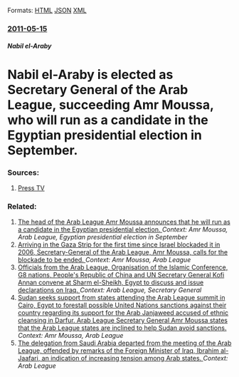 
Formats: [HTML](/news/2011/05/15/nabil-el-araby-is-elected-as-secretary-general-of-the-arab-league-succeeding-amr-moussa-who-will-run-as-a-candidate-in-the-egyptian-presid.html)  [JSON](/news/2011/05/15/nabil-el-araby-is-elected-as-secretary-general-of-the-arab-league-succeeding-amr-moussa-who-will-run-as-a-candidate-in-the-egyptian-presid.json)  [XML](/news/2011/05/15/nabil-el-araby-is-elected-as-secretary-general-of-the-arab-league-succeeding-amr-moussa-who-will-run-as-a-candidate-in-the-egyptian-presid.xml)  

### [2011-05-15](/news/2011/05/15/index.md)

##### Nabil el-Araby
# Nabil el-Araby is elected as Secretary General of the Arab League, succeeding Amr Moussa, who will run as a candidate in the Egyptian presidential election in September. 




### Sources:

1. [Press TV](http://www.press.tv)

### Related:

1. [The head of the Arab League Amr Moussa announces that he will run as a candidate in the Egyptian presidential election. ](/news/2011/02/27/the-head-of-the-arab-league-amr-moussa-announces-that-he-will-run-as-a-candidate-in-the-egyptian-presidential-election.md) _Context: Amr Moussa, Arab League, Egyptian presidential election in September_
2. [Arriving in the Gaza Strip for the first time since Israel blockaded it in 2006, Secretary-General of the Arab League, Amr Moussa, calls for the blockade to be ended. ](/news/2010/06/13/arriving-in-the-gaza-strip-for-the-first-time-since-israel-blockaded-it-in-2006-secretary-general-of-the-arab-league-amr-moussa-calls-for.md) _Context: Amr Moussa, Arab League_
3. [ Officials from the Arab League, Organisation of the Islamic Conference, G8 nations, People's Republic of China and UN Secretary General Kofi Annan convene at Sharm el-Sheikh, Egypt to discuss and issue declarations on Iraq. ](/news/2004/11/23/officials-from-the-arab-league-organisation-of-the-islamic-conference-g8-nations-people-s-republic-of-china-and-un-secretary-general-kof.md) _Context: Arab League, Secretary General_
4. [ Sudan seeks support from states attending the Arab League summit in Cairo, Egypt to forestall possible United Nations sanctions against their country regarding its support for the Arab Janjaweed accused of ethnic cleansing in Darfur. Arab League Secretary General Amr Moussa states that the Arab League states are inclined to help Sudan avoid sanctions. ](/news/2004/08/8/sudan-seeks-support-from-states-attending-the-arab-league-summit-in-cairo-egypt-to-forestall-possible-united-nations-sanctions-against-the.md) _Context: Amr Moussa, Arab League_
5. [The delegation from Saudi Arabia departed from the meeting of the Arab League, offended by remarks of the Foreign Minister of Iraq, Ibrahim al-Jaafari, an indication of increasing tension among Arab states. ](/news/2016/03/11/the-delegation-from-saudi-arabia-departed-from-the-meeting-of-the-arab-league-offended-by-remarks-of-the-foreign-minister-of-iraq-ibrahim.md) _Context: Arab League_
